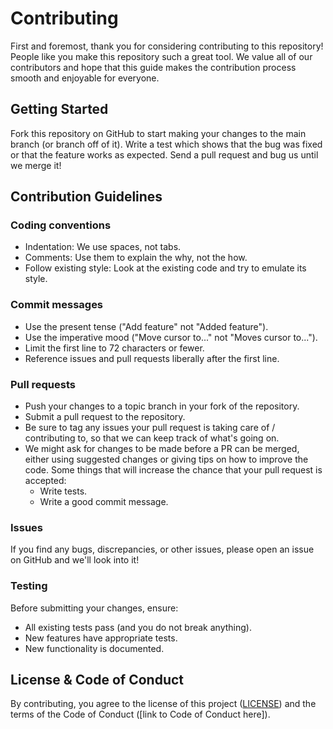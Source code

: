 # Contributing

First and foremost, thank you for considering contributing to this repository! People like you make this repository such a great tool. We value all of our contributors and hope that this guide makes the contribution process smooth and enjoyable for everyone.
## Getting Started

Fork this repository on GitHub to start making your changes to the main branch (or branch off of it).
Write a test which shows that the bug was fixed or that the feature works as expected.
Send a pull request and bug us until we merge it!

## Contribution Guidelines
### Coding conventions

- Indentation: We use spaces, not tabs.
- Comments: Use them to explain the why, not the how.
- Follow existing style: Look at the existing code and try to emulate its style.

### Commit messages

- Use the present tense ("Add feature" not "Added feature").
- Use the imperative mood ("Move cursor to..." not "Moves cursor to...").
- Limit the first line to 72 characters or fewer.
- Reference issues and pull requests liberally after the first line.

### Pull requests

- Push your changes to a topic branch in your fork of the repository.
- Submit a pull request to the repository.
- Be sure to tag any issues your pull request is taking care of / contributing to, so that we can keep track of what's going on.
- We might ask for changes to be made before a PR can be merged, either using suggested changes or giving tips on how to improve the code. Some things that will increase the chance that your pull request is accepted:
  - Write tests.
  - Write a good commit message.

### Issues

If you find any bugs, discrepancies, or other issues, please open an issue on GitHub and we'll look into it!

### Testing

Before submitting your changes, ensure:

- All existing tests pass (and you do not break anything).
- New features have appropriate tests.
- New functionality is documented.

## License & Code of Conduct

By contributing, you agree to the license of this project ([LICENSE](LICENSE)) and the terms of the Code of Conduct ([link to Code of Conduct here]).